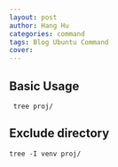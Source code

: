 ```yaml
---
layout: post
author: Hang Hu
categories: command
tags: Blog Ubuntu Command 
cover: 
---
```

## Basic Usage

```
 tree proj/
 ```


## Exclude directory


```
tree -I venv proj/
```
